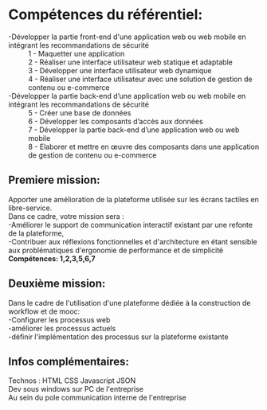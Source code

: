<dl>
<h1>Compétences du référentiel:</h1>
<dt>-Développer la partie front-end d'une application web ou web mobile en intégrant les recommandations de sécurité<dt>
<dd>1 - Maquetter une application</dd>
<dd>2 - Réaliser une interface utilisateur web statique et adaptable</dd>
<dd>3 - Développer une interface utilisateur web dynamique</dd>
<dd>4 - Réaliser une interface utilisateur avec une solution de gestion de contenu ou e-commerce</dd>
<dt>-Développer la partie back-end d’une application web ou web mobile en intégrant les recommandations de sécurité</dt>
<dd>5 - Créer une base de données</dd>
<dd>6 - Développer les composants d’accès aux données</dd>
<dd>7 - Développer la partie back-end d’une application web ou web mobile</dd>
<dd>8 - Elaborer et mettre en œuvre des composants dans une application de gestion de contenu ou e-commerce</dd>

</dl>

## Premiere mission:  
Apporter une amélioration de la plateforme utilisée sur les écrans tactiles en libre-service.  
Dans ce cadre, votre mission sera :  
-Améliorer le support de communication interactif existant par une refonte de la plateforme,  
-Contribuer aux réflexions fonctionnelles et d'architecture en étant sensible aux problématiques d'ergonomie de performance et de simplicité  
<b>Compétences: 1,2,3,5,6,7</b>

## Deuxième mission:  
Dans le cadre de l'utilisation d'une plateforme dédiée à la construction de workflow et de mooc:  
-Configurer les processus web  
-améliorer les processus actuels  
-définir l'implémentation des processus sur la plateforme existante  
  
## Infos complémentaires:  
Technos : HTML CSS Javascript JSON  
Dev sous windows sur PC de l'entreprise  
Au sein du pole communication interne de l'entreprise  


